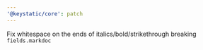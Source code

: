 ```yaml
---
'@keystatic/core': patch
---
```


Fix whitespace on the ends of italics/bold/strikethrough breaking `fields.markdoc`
